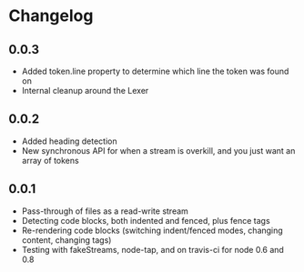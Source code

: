 # Changelog

## 0.0.3

* Added token.line property to determine which line the token was found on
* Internal cleanup around the Lexer

## 0.0.2

* Added heading detection
* New synchronous API for when a stream is overkill, and you just want an array of tokens

## 0.0.1

* Pass-through of files as a read-write stream
* Detecting code blocks, both indented and fenced, plus fence tags
* Re-rendering code blocks (switching indent/fenced modes, changing content, changing tags)
* Testing with fakeStreams, node-tap, and on travis-ci for node 0.6 and 0.8
